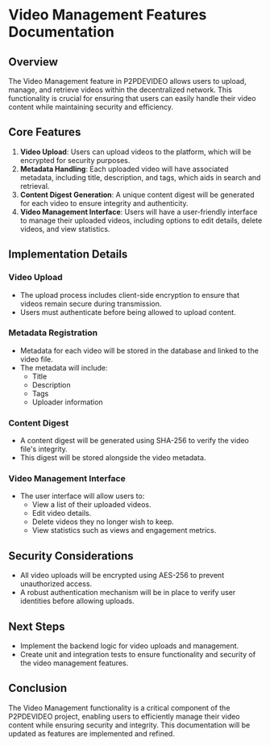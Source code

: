 # Video Management Features Documentation

## Overview
The Video Management feature in P2PDEVIDEO allows users to upload, manage, and retrieve videos within the decentralized network. This functionality is crucial for ensuring that users can easily handle their video content while maintaining security and efficiency.

## Core Features
1. **Video Upload**: Users can upload videos to the platform, which will be encrypted for security purposes.
2. **Metadata Handling**: Each uploaded video will have associated metadata, including title, description, and tags, which aids in search and retrieval.
3. **Content Digest Generation**: A unique content digest will be generated for each video to ensure integrity and authenticity.
4. **Video Management Interface**: Users will have a user-friendly interface to manage their uploaded videos, including options to edit details, delete videos, and view statistics.

## Implementation Details
### Video Upload
- The upload process includes client-side encryption to ensure that videos remain secure during transmission.
- Users must authenticate before being allowed to upload content.

### Metadata Registration
- Metadata for each video will be stored in the database and linked to the video file.
- The metadata will include:
  - Title
  - Description
  - Tags
  - Uploader information

### Content Digest
- A content digest will be generated using SHA-256 to verify the video file's integrity.
- This digest will be stored alongside the video metadata.

### Video Management Interface
- The user interface will allow users to:
  - View a list of their uploaded videos.
  - Edit video details.
  - Delete videos they no longer wish to keep.
  - View statistics such as views and engagement metrics.

## Security Considerations
- All video uploads will be encrypted using AES-256 to prevent unauthorized access.
- A robust authentication mechanism will be in place to verify user identities before allowing uploads.

## Next Steps
- Implement the backend logic for video uploads and management.
- Create unit and integration tests to ensure functionality and security of the video management features.

## Conclusion
The Video Management functionality is a critical component of the P2PDEVIDEO project, enabling users to efficiently manage their video content while ensuring security and integrity. This documentation will be updated as features are implemented and refined.
